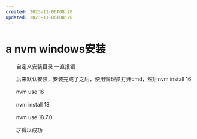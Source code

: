 ```yaml
---
created: 2023-11-06T08:20
updated: 2023-11-06T08:20
---
```

# a nvm windows安装

　　自定义安装目录 一直报错

　　后来默认安装，安装完成了之后，使用管理员打开cmd，然后nvm install 16

　　nvm use 16

　　nvm install 18

　　nvm use 18.7.0

　　才得以成功
